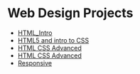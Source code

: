 # Web Design Projects

<ul>
    <li><a href="html_intro/index.html" target="_Blank">HTML_Intro</a></li>
    <li><a href="html5_css/index.html" target="_Blank">HTML5 and intro to CSS</a></li>
    <li><a href="html_css_avd/index.html" target="_Blank">HTML CSS Advanced</a></li>
    <li><a href="html_css_avd/index.html" target="_Blank">HTML CSS Advanced</a></li>
    <li><a href="Responsive/index.html" target="_Blank">Responsive</a></li>
</ul>